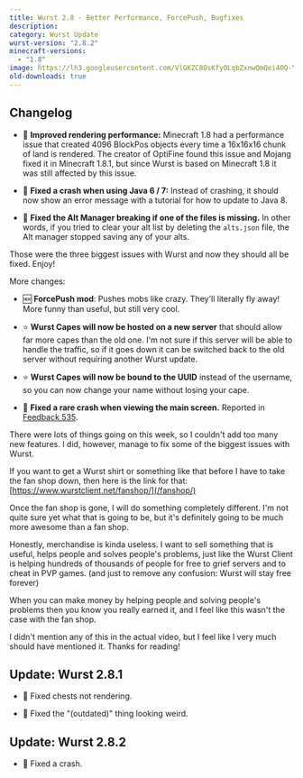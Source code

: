 ```yaml
---
title: Wurst 2.8 - Better Performance, ForcePush, Bugfixes
description:
category: Wurst Update
wurst-version: "2.8.2"
minecraft-versions:
  - "1.8"
image: https://lh3.googleusercontent.com/VlGKZC8OsKfyOLqbZxnwQmQei4OQ-YmzFQxU7fMlucaoma6w3h68D7RG3VKlfYwVroZ7Yak1Z9Ek1Q8uUl9vwmLsTF9LeAVw0qoCRpLomfU6-y_e3eFbetD3uuWhXyzMd-FyZfTSNuCIZ9Et6vk2NLHrD9LCtunBlmgR76uOfKcGGD_eMsVcvydhTQgOrdl72LbEv_AoNvEkKiG3wp5NA_jZkltonCia4XMJaMhcnX7SPW6S9YqCZWjdxep4aoqK8fXSWsLZ02GDaam-IbsKlDwJ3nPRxCzBJ44_heJ7FHZ4-17utUUXHMzoPUJwt_6a4ejM6La7D7YnWKlprVIuIE76W7dbBtMX05eiJcYbBDEDpQ3R712yA9FdC225uYn858ozbKlhEtgiFHWChNDaSzd10jsZ9FBh7evFb1NmMDNqaaKQm2C_utq-Bmdjg1vEVuayj1kbH_DIf81vheQ5q604ge3sFL_wcqdmU54mC07jH6r4NdEky3pBCThL8Nygo_OWg7uMk-u3uPuoD31TFKI7Pe6arSdX1h8vl0Kvv__1L_y0IGMy8J7KYku1reDe50bCkGWGVnwDeDetq5VkVibzJFkMbWz5adbgzdPPwuHqOICy=w1280-h720-no
old-downloads: true
---
```

## Changelog
- :rocket: **Improved rendering performance:** Minecraft 1.8 had a performance issue that created 4096 BlockPos objects every time a 16x16x16 chunk of land is rendered. The creator of OptiFine found this issue and Mojang fixed it in Minecraft 1.8.1, but since Wurst is based on Minecraft 1.8 it was still affected by this issue.

- :bug: **Fixed a crash when using Java 6 / 7:** Instead of crashing, it should now show an error message with a tutorial for how to update to Java 8.

- :bug: **Fixed the Alt Manager breaking if one of the files is missing.** In other words, if you tried to clear your alt list by deleting the `alts.json` file, the Alt manager stopped saving any of your alts.

Those were the three biggest issues with Wurst and now they should all be fixed. Enjoy!

More changes:

- :new: **ForcePush mod**: Pushes mobs like crazy. They'll literally fly away! More funny than useful, but still very cool.

- :star: **Wurst Capes will now be hosted on a new server** that should allow far more capes than the old one. I'm not sure if this server will be able to handle the traffic, so if it goes down it can be switched back to the old server without requiring another Wurst update.

- :star: **Wurst Capes will now be bound to the UUID** instead of the username, so you can now change your name without losing your cape.

- :bug: **Fixed a rare crash when viewing the main screen.** Reported in [Feedback 535](https://feedback.wurstclient.net/?id=535).



There were lots of things going on this week, so I couldn't add too many new features. I did, however, manage to fix some of the biggest issues with Wurst.

If you want to get a Wurst shirt or something like that before I have to take the fan shop down, then here is the link for that: [https://www.wurstclient.net/fanshop/](/fanshop/)

Once the fan shop is gone, I will do something completely different. I'm not quite sure yet what that is going to be, but it's definitely going to be much more awesome than a fan shop.

Honestly, merchandise is kinda useless. I want to sell something that is useful, helps people and solves people's problems, just like the Wurst Client is helping hundreds of thousands of people for free to grief servers and to cheat in PVP games. (and just to remove any confusion: Wurst will stay free forever)

When you can make money by helping people and solving people's problems then you know you really earned it, and I feel like this wasn't the case with the fan shop.

I didn't mention any of this in the actual video, but I feel like I very much should have mentioned it. Thanks for reading!

## Update: Wurst 2.8.1

- :bug: Fixed chests not rendering.

- :bug: Fixed the "(outdated)" thing looking weird.

## Update: Wurst 2.8.2

- :bug: Fixed a crash.
